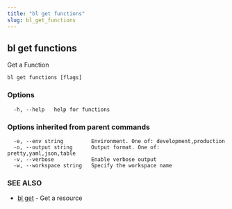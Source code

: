 ```yaml
---
title: "bl get functions"
slug: bl_get_functions
---
```

## bl get functions

Get a Function

```
bl get functions [flags]
```

### Options

```
  -h, --help   help for functions
```

### Options inherited from parent commands

```
  -e, --env string         Environment. One of: development,production
  -o, --output string      Output format. One of: pretty,yaml,json,table
  -v, --verbose            Enable verbose output
  -w, --workspace string   Specify the workspace name
```

### SEE ALSO

* [bl get](bl_get.md)	 - Get a resource

